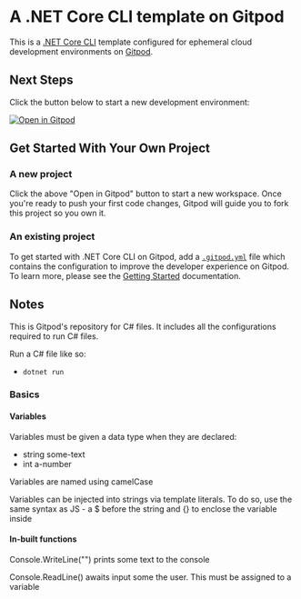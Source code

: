 # A .NET Core CLI template on Gitpod

This is a [.NET Core CLI](https://docs.microsoft.com/en-us/dotnet/core/introduction) template configured for ephemeral cloud development environments on [Gitpod](https://www.gitpod.io/).

## Next Steps

Click the button below to start a new development environment:

[![Open in Gitpod](https://gitpod.io/button/open-in-gitpod.svg)](https://gitpod.io/#https://github.com/gitpod-io/template-dotnet-core-cli-csharp)

## Get Started With Your Own Project

### A new project

Click the above "Open in Gitpod" button to start a new workspace. Once you're ready to push your first code changes, Gitpod will guide you to fork this project so you own it.

### An existing project

To get started with .NET Core CLI on Gitpod, add a [`.gitpod.yml`](./.gitpod.yml) file which contains the configuration to improve the developer experience on Gitpod. To learn more, please see the [Getting Started](https://www.gitpod.io/docs/getting-started) documentation.

## Notes

This is Gitpod's repository for C# files. It includes all the configurations required to run C# files. 

Run a C# file like so:
- `dotnet run`

### Basics

#### Variables

Variables must be given a data type when they are declared:
- string some-text
- int a-number

Variables are named using camelCase

Variables can be injected into strings via template literals. To do so, use the same syntax as JS - a $ before the string and {} to enclose the variable inside 

#### In-built functions

Console.WriteLine("") prints some text to the console

Console.ReadLine() awaits input some the user. This must be assigned to a variable


